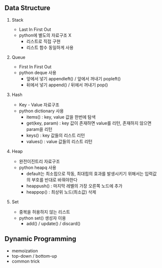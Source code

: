 ## Data Structure
1. Stack
    * Last In First Out
    * python에 별도의 자료구조 X
        - 리스트로 직접 구현
        - 리스트 함수 동일하게 사용
2. Queue
    * First In First Out 
    * python deque 사용
        - 앞에서 넣기 appendleft() / 앞에서 꺼내기 popleft()
        - 뒤에서 넣기 append() / 뒤에서 꺼내기 pop()
   
3. Hash
   * Key - Value 자료구조
   * python dictionary 사용
      - items() : key, value 값을 한번에 탐색
      - get(key, param) : key 값이 존재하면 value를 리턴, 존재하지 않으면 param을 리턴
      - keys() : key 값들의 리스트 리턴
      - values() : value 값들의 리스트 리턴
    
4. Heap
    * 완전이진트리 자료구조
    * python heapq 사용
      - default는 최소힙으로 작동, 최대힙의 효과를 발생시키기 위해서는 입력값의 부호를 반대로 바꿔야한다
      - heappush() : 마지막 레벨의 가장 오른쪽 노드에 추가
      - heappop() : 최상위 노드(최소값) 삭제

5. Set
    * 중복을 허용하지 않는 리스트
    * python set() 생성자 이용
        - add() / update() / discard()
    

## Dynamic Programming 
* memoization
* top-down / bottom-up
* common trick
